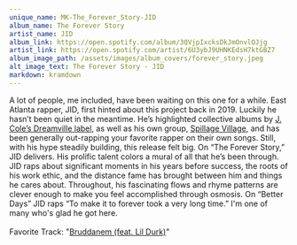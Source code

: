 ```yaml
---
unique_name: MK-The_Forever_Story-JID
album_name: The Forever Story
artist_name: JID
album_link: https://open.spotify.com/album/3QVjpIxcksDkJmOnvlOJjg
artist_link: https://open.spotify.com/artist/6U3ybJ9UHNKEdsH7ktGBZ7
album_image_path: /assets/images/album_covers/forever_story.jpeg
alt_image_text: The Forever Story - JID
markdown: kramdown
---
```


A lot of people, me included, have been waiting on this one for a while. East Atlanta rapper, JID, first hinted about this project back in 2019. Luckily he hasn’t been quiet in the meantime. He’s highlighted collective albums by <a href="https://open.spotify.com/album/2n3quCZ0anEa46j2IveacI?si=cDlJy1LuRn2bqzvnvL1WQg" style="mso-line-height-rule: exactly;-ms-text-size-adjust: 100%;-webkit-text-size-adjust: 100%;">J. Cole’s Dreamville label</a>, as well as his own group, <a href="https://open.spotify.com/album/2L13Kv0sx6GPAHo7QTZLAy?si=pWSt9QUoQzacBZVwcMtx3g" style="mso-line-height-rule: exactly;-ms-text-size-adjust: 100%;-webkit-text-size-adjust: 100%;">Spillage Village</a>, and has been generally out-rapping your favorite rapper on their own songs. Still, with his hype steadily building, this release felt big. On “The Forever Story,” JID delivers. His prolific talent colors a mural of all that he’s been through. JID raps about significant moments in his years before success, the roots of his work ethic, and the distance fame has brought between him and things he cares about. Throughout, his fascinating flows and rhyme patterns are clever enough to make you feel accomplished through osmosis. On “Better Days” JID raps “To make it to forever took a very long time.” I'm one of many who's glad he got here.
<br>
<br>
Favorite Track: "<a href="https://open.spotify.com/track/3n31mf1JGlRxAGwHwx3pDd">Bruddanem (feat. Lil Durk)</a>"
